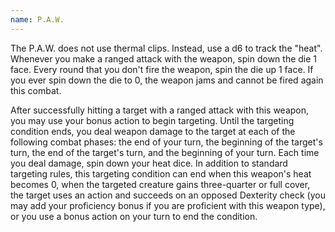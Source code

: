```yaml
---
name: P.A.W.
---
```

The P.A.W. does not use thermal clips. Instead, use a d6 to track the "heat". Whenever you make a 
ranged attack with the weapon, spin down the die 1 face. Every round that you don't fire the weapon, 
spin the die up 1 face. If you ever spin down the die to 0, the weapon jams and cannot be fired 
again this combat.

After successfully hitting a target with a ranged attack with this weapon, you may use your bonus 
action to begin targeting. Until the targeting condition ends, you deal weapon damage to the target 
at each of the following combat phases: the end of your turn, the beginning of the target's turn, 
the end of the target's turn, and the beginning of your turn. Each time you deal damage, spin down 
your heat dice. In addition to standard targeting rules, this targeting condition can end when this 
weapon's heat becomes 0, when the targeted creature gains three-quarter or full cover, the target 
uses an action and succeeds on an opposed Dexterity check (you may add your proficiency bonus if you 
are proficient with this weapon type), or you use a bonus action on your turn to end the 
condition.